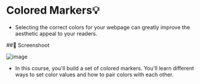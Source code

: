 # Colored Markers💡
- Selecting the correct colors for your webpage can greatly improve the aesthetic appeal to your readers.

##📸 Screenshoot

![image](https://github.com/Hager-elhwarii/Responsive-Web-Design-FreeCodeCamp/assets/80959882/8b8c1c7e-6dc7-4916-a46b-ab4469f29bb3)

- In this course, you'll build a set of colored markers. You'll learn different ways to set color values and how to pair colors with each other.


